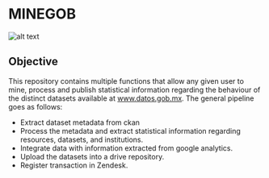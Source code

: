 # MINEGOB 
![alt text][logo]

[logo]: https://github.com/lromang/MineGob/blob/master/images/miner.png

## Objective

This repository contains multiple functions that allow any given user to mine, process and publish statistical information regarding the behaviour of the distinct datasets available at www.datos.gob.mx. The general pipeline goes as follows: 
 
* Extract dataset metadata from ckan
* Process the metadata and extract statistical information regarding resources, datasets, and institutions.
* Integrate data with information extracted from google analytics. 
* Upload the datasets into a drive repository.
* Register transaction in Zendesk.
